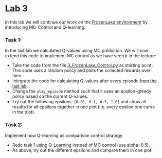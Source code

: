 # Lab 3

In this lab we will continue our work on the [FrozenLake environment](https://gym.openai.com/envs/FrozenLake-v0/)
by introducing MC-Control and Q-learning.


### Task 1:
In the last lab we calculated Q-values using MC prediction. We will now extend this code to implement MC control
as we have seen it in the lecture:

- Take the code from the file [3_FrozenLake_Control.py](https://github.com/pabair/rl-course-ss21/blob/main/3_FrozenLake_Control.py) as starting point.
This code uses a random policy and plots the collected rewards over time.
- Integrate the code for calculating Q-values after every episode [from the last lab](https://github.com/pabair/rl-course-ss21/blob/main/solutions/S2_FrozenLake_Prediction_Task1.py).
- Change the `play_episode` method such that it uses an epsilon-greedy policy based on the current Q-values.
- Try out the following epsilons: `[0.01, 0.1, 0.5, 1.0]` and show all results for all epsilons together in one plot (i.e. every epsilon one curve in the plot).

### Task 2:
Implement now Q-learning as comparison control strategy:

- Redo task 1 using Q-Learning instead of MC control (use alpha=0.5).
- As above, try out the different epsilons and compare them in one plot.
